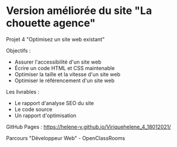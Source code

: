 # Version améliorée du site "La chouette agence"

Projet 4 "Optimisez un site web existant"

Objectifs :
- Assurer l'accessibilité d'un site web
- Écrire un code HTML et CSS maintenable
- Optimiser la taille et la vitesse d'un site web
- Optimiser le référencement d'un site web

Les livrables :
- Le rapport d'analyse SEO du site
- Le code source
- Un rapport d'optimisation

GitHub Pages : https://helene-v.github.io/Viriquehelene_4_18012021/

Parcours "Développeur Web" - OpenClassRooms